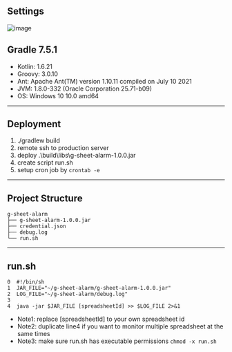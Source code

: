 ## Settings
![image](https://github.com/wing9537/g-sheet-alarm/assets/37375762/3c634a69-a377-43cd-9fc8-9d97b70c2e32)


## Gradle 7.5.1
- Kotlin:       1.6.21
- Groovy:       3.0.10
- Ant:          Apache Ant(TM) version 1.10.11 compiled on July 10 2021
- JVM:          1.8.0-332 (Oracle Corporation 25.71-b09)
- OS:           Windows 10 10.0 amd64

------------------------------------------------------------

## Deployment
1. ./gradlew build
2. remote ssh to production server
3. deploy .\build\libs\g-sheet-alarm-1.0.0.jar
4. create script run.sh
5. setup cron job by `crontab -e`

------------------------------------------------------------

## Project Structure
```
g-sheet-alarm
├── g-sheet-alarm-1.0.0.jar
├── credential.json
├── debug.log
└── run.sh
```

------------------------------------------------------------

## run.sh
```
0  #!/bin/sh
1  JAR_FILE="~/g-sheet-alarm/g-sheet-alarm-1.0.0.jar"
2  LOG_FILE="~/g-sheet-alarm/debug.log"
3
4  java -jar $JAR_FILE [spreadsheetId] >> $LOG_FILE 2>&1
```
- Note1: replace [spreadsheetId] to your own spreadsheet id
- Note2: duplicate line4 if you want to monitor multiple spreadsheet at the same times
- Note3: make sure run.sh has executable permissions `chmod -x run.sh`
